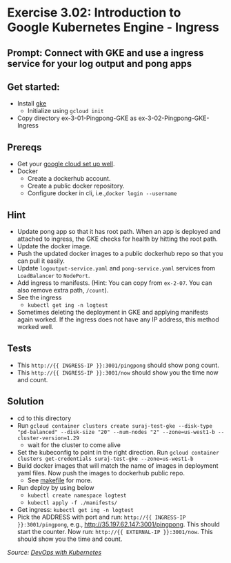 # Exercise 3.02: Introduction to Google Kubernetes Engine - Ingress

## Prompt: Connect with GKE and use a ingress service for your log output and pong apps

## Get started:
- Install [gke](https://cloud.google.com/sdk/docs/install)
    - Initialize using `gcloud init`
- Copy directory ex-3-01-Pingpong-GKE as ex-3-02-Pingpong-GKE-Ingress

## Prereqs
- Get your [google cloud set up well](https://cloud.google.com/sdk/docs/install).
- Docker
    - Create a dockerhub account.
    - Create a public docker repository.
    - Configure docker in cli, i.e.,`docker login --username`

## Hint
- Update pong app so that it has root path. When an app is deployed and attached to ingress, the GKE checks for health by hitting the root path.
- Update the docker image. 
- Push the updated docker images to a public dockerhub repo so that you can pull it easily.
- Update `logoutput-service.yaml` and `pong-service.yaml` services from `LoadBalancer` to `NodePort`.  
- Add ingress to manifests. (Hint: You can copy from `ex-2-07`. You can also remove extra path, `/count`).
- See the ingress
    - `kubectl get ing -n logtest`
- Sometimes deleting the deployment in GKE and applying manifests again worked. If the ingress does not have any IP address, this method worked well.

## Tests
- This `http://{{ INGRESS-IP }}:3001/pingpong` should show pong count.
- This `http://{{ INGRESS-IP }}:3001/now` should show you the time now and count.


## Solution
- cd to this directory
- Run `gcloud container clusters create suraj-test-gke --disk-type "pd-balanced" --disk-size "20" --num-nodes "2" --zone=us-west1-b --cluster-version=1.29`
    - wait for the cluster to come alive
- Set the kubeconfig to point in the right direction. Run `gcloud container clusters get-credentials suraj-test-gke --zone=us-west1-b`
- Build docker images that will match the name of images in deployment yaml files. Now push the images to dockerhub public repo.
    - See [makefile](./Makefile) for more.
- Run deploy by using below
    - `kubectl create namespace logtest`
    - `kubectl apply -f ./manifests/`
- Get ingress: `kubectl get ing -n logtest`
- Pick the ADDRESS with port and run: `http://{{ INGRESS-IP }}:3001/pingpong`, e.g., http://35.197.62.147:3001/pingpong. This should start the counter. Now run: `http://{{ EXTERNAL-IP }}:3001/now`. This should show you the time and count.

<i>Source: [DevOps with Kubernetes](https://devopswithkubernetes.com/part-3/1-introduction-to-gke)</i>